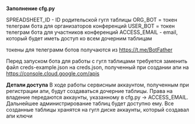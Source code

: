 **Заполнение cfg.py**

SPREADSHEET_ID - ID родительской гугл таблицы
ORG_BOT = токен телеграм бота для организаторов конференций
USER_BOT = токен телеграм бота для участников конференций
ACCESS_EMAIL - email, который будет иметь доступ ко всем дочерним таблицам

токены для телеграмм ботов получаются из https://t.me/BotFather

Перед запуском бота для работы с гугл таблицами требуется заменить файл creds-example.json на creds.json, полученный при создании апи на https://console.cloud.google.com/apis

**Детали доступа**
В ходе работы сервисным аккаунтом, полученным при регистрации апи, будут создаваться дочерние таблицы. Права на владение передаются аккаунты, указанному в cfg.py -> ACCESS_EMAIL. Дальнейшее администрирование таблиц будет доступно ему. Все созданные таблицы хранятся на гугл диске аккаунты, который создавал апи ключи
